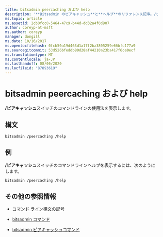 ```yaml
---
title: bitsadmin peercaching および help
description: '**Bitsadmin のピアキャッシュ**と**ヘルプ**のリファレンス記事。/ピアキャッシュスイッチのコマンドラインの使用方法を表示します。'
ms.topic: article
ms.assetid: 2cb0fcc0-5464-47c9-b44d-dd32a4f0d907
author: coreyp-at-msft
ms.author: coreyp
manager: dongill
ms.date: 10/16/2017
ms.openlocfilehash: 0fcb50a19d463d1a17f2ba3805259e66bfc177a9
ms.sourcegitcommit: 53d526bfeddb89d28af44210a23ba417f6ce0ecf
ms.translationtype: MT
ms.contentlocale: ja-JP
ms.lasthandoff: 08/06/2020
ms.locfileid: "87893619"
---
```

# <a name="bitsadmin-peercaching-and-help"></a>bitsadmin peercaching および help

**/ピアキャッシュ**スイッチのコマンドラインの使用法を表示します。

## <a name="syntax"></a>構文

```
bitsadmin /peercaching /help
```

## <a name="examples"></a>例

**/ピアキャッシュ**スイッチのコマンドラインヘルプを表示するには、次のようにします。

```
bitsadmin /peercaching /help
```

## <a name="additional-references"></a>その他の参照情報

- [コマンド ライン構文の記号](command-line-syntax-key.md)

- [bitsadmin コマンド](bitsadmin.md)

- [bitsadmin ピアキャッシュコマンド](bitsadmin-peercaching.md)
